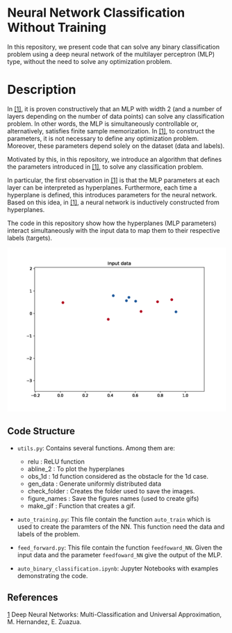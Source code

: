 # Neural Network Classification Without Training

In this repository, we present code that can solve any binary classification problem using a deep neural network of the multilayer perceptron (MLP) type, without the need to solve any optimization problem.

# Description

In [[1]](https://arxiv.org/abs/2407.07556), it is proven constructively that an MLP with width 2 (and a number of layers depending on the number of data points) can solve any classification problem. In other words, the MLP is simultaneously controllable or, alternatively, satisfies finite sample memorization. In [[1]](https://arxiv.org/abs/2407.07556), to construct the parameters, it is not necessary to define any optimization problem. Moreover, these parameters depend solely on the dataset (data and labels).

Motivated by this, in this repository, we introduce an algorithm that defines the parameters introduced in [[1]](https://arxiv.org/abs/2407.07556), to solve any classification problem.

In particular, the first observation in [[1]](https://arxiv.org/abs/2407.07556) is that the MLP parameters at each layer can be interpreted as hyperplanes. Furthermore, each time a hyperplane is defined, this introduces parameters for the neural network. Based on this idea, in [[1]](https://arxiv.org/abs/2407.07556), a neural network is inductively constructed from hyperplanes.

The code in this repository show how the hyperplanes (MLP parameters) interact simultaneously with the input data to map them to their respective labels (targets).

<p align="center">
    <img src="https://github.com/Martinshs/multiclass_UAT/blob/main/example_1.gif" alt="" /></a>
</p>


## Code Structure

- `utils.py`: Contains several functions. Among them are:
  * relu : ReLU function 
  * abline_2 : To plot the hyperplanes
  * obs_1d : 1d function considered as the obstacle for the 1d case.
  * gen_data :  Generate uniformly distributed data
  * check_folder : Creates the folder used to save the images. 
  * figure_names : Save the figures names (used to create gifs)
  * make_gif : Function that creates a gif.
              
  
- `auto_training.py`: This file contain the function `auto_train` which is used to create the paramters of the NN. This function need the data and labels of the problem.
- `feed_forward.py`:  This file contain the function `feedfoward_NN`. Given the input data and the parameter `feedfoward_NN` give the output of the MLP.
- `auto_binary_classification.ipynb`: Jupyter Notebooks with examples demonstrating the code.

## References
[1](https://arxiv.org/abs/2407.07556)  Deep Neural Networks: Multi-Classification and Universal Approximation, M. Hernandez, E. Zuazua.



